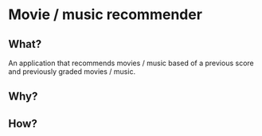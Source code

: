 # Movie / music recommender

## What?

An application that recommends movies / music based of a previous score and previously graded movies / music.

## Why?


## How?
